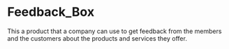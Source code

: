 # Feedback_Box
This a product that a company can use to get feedback from the members and the customers about the products and services they offer.
